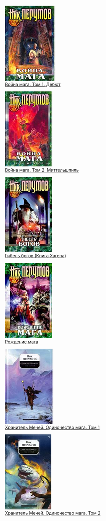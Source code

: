 ![](Война%20мага.%20Том%201.%20Дебют.jpg)  
[Война мага. Том 1. Дебют](Война%20мага.%20Том%201.%20Дебют.txt)

![](Война%20мага.%20Том%202.%20Миттельшпиль.jpg)  
[Война мага. Том 2. Миттельшпиль](Война%20мага.%20Том%202.%20Миттельшпиль.txt)

![](Гибель%20богов%20(Книга%20Хагена).jpg)  
[Гибель богов (Книга Хагена)](Гибель%20богов%20(Книга%20Хагена).txt)

![](Рождение%20мага.jpg)  
[Рождение мага](Рождение%20мага.txt)

![](Хранитель%20Мечей.%20Одиночество%20мага.%20Том%201.jpg)  
[Хранитель Мечей. Одиночество мага. Том 1](Хранитель%20Мечей.%20Одиночество%20мага.%20Том%201.txt)

![](Хранитель%20Мечей.%20Одиночество%20мага.%20Том%202.jpg)  
[Хранитель Мечей. Одиночество мага. Том 2](Хранитель%20Мечей.%20Одиночество%20мага.%20Том%202.txt)
